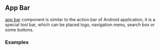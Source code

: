 ## App Bar

[app bar](https://material.google.com/layout/structure.html#structure-app-bar) component is similar to the action bar of Android application, it is a special tool bar, which can be placed logo, navigation menu, search box or some buttons.

### Examples
